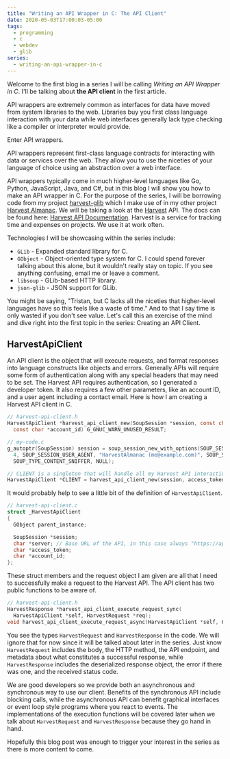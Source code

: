 ```yaml
---
title: "Writing an API Wrapper in C: The API Client"
date: 2020-05-03T17:00:03-05:00
tags:
  - programming
  - c
  - webdev
  - glib
series:
  - writing-an-api-wrapper-in-c
---
```


Welcome to the first blog in a series I will be calling _Writing an API Wrapper
in C_. I'll be talking about **the API client** in the first article.

<!--more-->

API wrappers are extremely common as interfaces for data have moved from system
libraries to the web. Libraries buy you first class language interaction with
your data while web interfaces generally lack type checking like a compiler or
interpreter would provide.

Enter API wrappers.

API wrappers represent first-class language contracts for interacting with data
or services over the web. They allow you to use the niceties of your language of
choice using an abstraction over a web interface.

API wrappers typically come in much higher-level languages like Go, Python,
JavaScript, Java, and C#, but in this blog I will show you how to make an API
wrapper in C. For the purpose of the series, I will be borrowing code from my
project [harvest-glib](https://git.sr.ht/~tristan957/harvest-glib) which I make
use of in my other project
[Harvest Almanac](https://git.sr.ht/~tristan957/harvest-almanac). We will be
taking a look at the [Harvest](https://www.getharvest.com/) API. The docs can be
found here: [Harvest API Documentation](https://help.getharvest.com/api-v2/).
Harvest is a service for tracking time and expenses on projects. We use it at
work often.

Technologies I will be showcasing within the series include:

- `GLib` - Expanded standard library for C.
- `GObject` - Object-oriented type system for C. I could spend forever talking
  about this alone, but it wouldn't really stay on topic. If you see anything
  confusing, email me or leave a comment.
- `libsoup` - GLib-based HTTP library.
- `json-glib` - JSON support for GLib.

You might be saying, "Tristan, but C lacks all the niceties that higher-level
languages have so this feels like a waste of time." And to that I say time is
only wasted if you don't see value. Let's call this an exercise of the mind and
dive right into the first topic in the series: Creating an API Client.

## HarvestApiClient

An API client is the object that will execute requests, and format responses
into language constructs like objects and errors. Generally APIs will require
some form of authentication along with any special headers that may need to be
set. The Harvest API requires authentication, so I generated a developer token.
It also requires a few other parameters, like an account ID, and a user agent
including a contact email. Here is how I am creating a Harvest API client in C.

```c
// harvest-api-client.h
HarvestApiClient *harvest_api_client_new(SoupSession *session, const char *access_token,
  const char *account_id) G_GNUC_WARN_UNUSED_RESULT;

// my-code.c
g_autoptr(SoupSession) session = soup_session_new_with_options(SOUP_SESSION_MAX_CONNS,
  4, SOUP_SESSION_USER_AGENT, "HarvestAlmanac (me@example.com)", SOUP_SESSION_ADD_FEATURE_BY_TYPE,
  SOUP_TYPE_CONTENT_SNIFFER, NULL);

// CLIENT is a singleton that will handle all my Harvest API interactions
HarvestApiClient *CLIENT = harvest_api_client_new(session, access_token, account_id);
```

It would probably help to see a little bit of the definition of
`HarvestApiClient`.

```c
// harvest-api-client.c
struct _HarvestApiClient
{
  GObject parent_instance;

  SoupSession *session;
  char *server; // Base URL of the API, in this case always "https://api.harvestapp.com/v2"
  char *access_token;
  char *account_id;
};
```

These struct members and the request object I am given are all that I need to
successfully make a request to the Harvest API. The API client has two public
functions to be aware of.

```c
// harvest-api-client.h
HarvestResponse *harvest_api_client_execute_request_sync(
  HarvestApiClient *self, HarvestRequest *req);
void harvest_api_client_execute_request_async(HarvestApiClient *self, HarvestRequest *req);
```

You see the types `HarvestRequest` and `HarvestResponse` in the code. We will
ignore that for now since it will be talked about later in the series. Just know
`HarvestRequest` includes the body, the HTTP method, the API endpoint, and
metadata about what constitutes a successful response, while `HarvestResponse`
includes the deserialized response object, the error if there was one, and the
received status code.

We are good developers so we provide both an asynchronous and synchronous way to
use our client. Benefits of the synchronous API include blocking calls, while
the asynchronous API can benefit graphical interfaces or event loop style
programs where you react to events. The implementations of the execution
functions will be covered later when we talk about `HarvestRequest` and
`HarvestResponse` because they go hand in hand.

Hopefully this blog post was enough to trigger your interest in the series as
there is more content to come.
